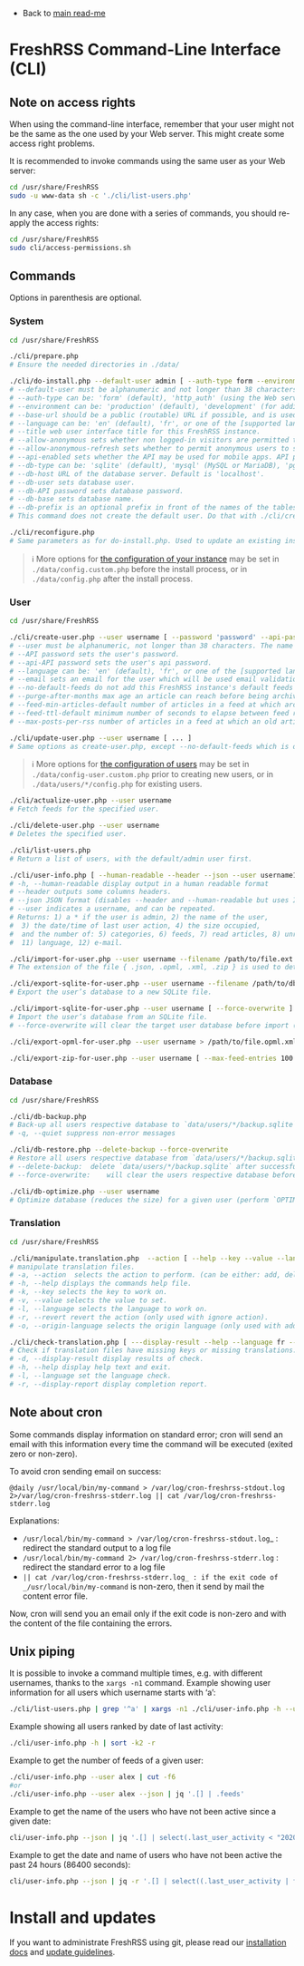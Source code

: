 * Back to [main read-me](../README.md)

# FreshRSS Command-Line Interface (CLI)

## Note on access rights

When using the command-line interface, remember that your user might not be the same as the one used by your Web server.
This might create some access right problems.

It is recommended to invoke commands using the same user as your Web server:

```sh
cd /usr/share/FreshRSS
sudo -u www-data sh -c './cli/list-users.php'
```

In any case, when you are done with a series of commands, you should re-apply the access rights:

```sh
cd /usr/share/FreshRSS
sudo cli/access-permissions.sh
```


## Commands

Options in parenthesis are optional.

### System

```sh
cd /usr/share/FreshRSS

./cli/prepare.php
# Ensure the needed directories in ./data/

./cli/do-install.php --default-user admin [ --auth-type form --environment production --base-url https://rss.example.net --language en --title FreshRSS --allow-anonymous --allow-anonymous-refresh --api-enabled --db-type sqlite --db-host localhost:3306 --db-user freshrss --db-password dbPassword123 --db-base freshrss --db-prefix freshrss_ ]
# --default-user must be alphanumeric and not longer than 38 characters. The default user of this FreshRSS instance, used as the public user for anonymous reading.
# --auth-type can be: 'form' (default), 'http_auth' (using the Web server access control), 'none' (dangerous).
# --environment can be: 'production' (default), 'development' (for additional log messages).
# --base-url should be a public (routable) URL if possible, and is used for push (WebSub), for some API functions (e.g. favicons), and external URLs in FreshRSS.
# --language can be: 'en' (default), 'fr', or one of the [supported languages](../app/i18n/).
# --title web user interface title for this FreshRSS instance.
# --allow-anonymous sets whether non logged-in visitors are permitted to see the default user's feeds.
# --allow-anonymous-refresh sets whether to permit anonymous users to start the refresh process.
# --api-enabled sets whether the API may be used for mobile apps. API passwords must be set for individual users.
# --db-type can be: 'sqlite' (default), 'mysql' (MySQL or MariaDB), 'pgsql' (PostgreSQL).
# --db-host URL of the database server. Default is 'localhost'.
# --db-user sets database user.
# --db-API password sets database password.
# --db-base sets database name.
# --db-prefix is an optional prefix in front of the names of the tables. We suggest using 'freshrss_' (default).
# This command does not create the default user. Do that with ./cli/create-user.php.

./cli/reconfigure.php
# Same parameters as for do-install.php. Used to update an existing installation.
```

> ℹ️ More options for [the configuration of your instance](../config.default.php#L3-L5) may be set in `./data/config.custom.php` before the install process, or in `./data/config.php` after the install process.

### User

```sh
cd /usr/share/FreshRSS

./cli/create-user.php --user username [ --password 'password' --api-password 'api_password' --language en --email user@example.net --token 'longRandomString' --no-default-feeds --purge-after-months 3 --feed-min-articles-default 50 --feed-ttl-default 3600 --since-hours-posts-per-rss 168 --max-posts-per-rss 400 ]
# --user must be alphanumeric, not longer than 38 characters. The name of the user to be created/updated.
# --API password sets the user's password.
# --api-API password sets the user's api password.
# --language can be: 'en' (default), 'fr', or one of the [supported languages](../app/i18n/).
# --email sets an email for the user which will be used email validation if it forced email validation is enabled.
# --no-default-feeds do not add this FreshRSS instance's default feeds to the user during creation.
# --purge-after-months max age an article can reach before being archived. Default is '3'.
# --feed-min-articles-default number of articles in a feed at which archiving will pause. Default is '50'.
# --feed-ttl-default minimum number of seconds to elapse between feed refreshes. Default is '3600'.
# --max-posts-per-rss number of articles in a feed at which an old article will be archived before a new article is added. Default is '200'.

./cli/update-user.php --user username [ ... ]
# Same options as create-user.php, except --no-default-feeds which is only available for create-user.php.
```

> ℹ️ More options for [the configuration of users](../config-user.default.php#L3-L5) may be set in `./data/config-user.custom.php` prior to creating new users, or in `./data/users/*/config.php` for existing users.

```sh
./cli/actualize-user.php --user username
# Fetch feeds for the specified user.

./cli/delete-user.php --user username
# Deletes the specified user.

./cli/list-users.php
# Return a list of users, with the default/admin user first.

./cli/user-info.php [ --human-readable --header --json --user username1 --user username2 ... ]
# -h, --human-readable display output in a human readable format
# --header outputs some columns headers.
# --json JSON format (disables --header and --human-readable but uses ISO Zulu format for dates).
# --user indicates a username, and can be repeated.
# Returns: 1) a * if the user is admin, 2) the name of the user,
#  3) the date/time of last user action, 4) the size occupied,
#  and the number of: 5) categories, 6) feeds, 7) read articles, 8) unread articles, 9) favourites, 10) tags,
#  11) language, 12) e-mail.

./cli/import-for-user.php --user username --filename /path/to/file.ext
# The extension of the file { .json, .opml, .xml, .zip } is used to detect the type of import.

./cli/export-sqlite-for-user.php --user username --filename /path/to/db.sqlite
# Export the user’s database to a new SQLite file.

./cli/import-sqlite-for-user.php --user username [ --force-overwrite ] --filename /path/to/db.sqlite
# Import the user’s database from an SQLite file.
# --force-overwrite will clear the target user database before import (import only works on an empty user database).

./cli/export-opml-for-user.php --user username > /path/to/file.opml.xml

./cli/export-zip-for-user.php --user username [ --max-feed-entries 100 ] > /path/to/file.zip
```

### Database

```sh
cd /usr/share/FreshRSS

./cli/db-backup.php
# Back-up all users respective database to `data/users/*/backup.sqlite`
# -q, --quiet suppress non-error messages

./cli/db-restore.php --delete-backup --force-overwrite
# Restore all users respective database from `data/users/*/backup.sqlite`
# --delete-backup:	delete `data/users/*/backup.sqlite` after successful import
# --force-overwrite:	will clear the users respective database before import

./cli/db-optimize.php --user username
# Optimize database (reduces the size) for a given user (perform `OPTIMIZE TABLE` in MySQL, `VACUUM` in SQLite)
```

### Translation

```sh
cd /usr/share/FreshRSS

./cli/manipulate.translation.php  --action [ --help --key --value --language --revert --origin-language ]
# manipulate translation files.
# -a, --action  selects the action to perform. (can be either: add, delete, exist, format, or ignore)
# -h, --help displays the commands help file.
# -k, --key selects the key to work on.
# -v, --value selects the value to set.
# -l, --language selects the language to work on.
# -r, --revert revert the action (only used with ignore action).
# -o, --origin-language selects the origin language (only used with add language action).

./cli/check-translation.php [ ---display-result --help --language fr --display-report ]
# Check if translation files have missing keys or missing translations.
# -d, --display-result display results of check.
# -h, --help display help text and exit.
# -l, --language set the language check.
# -r, --display-report display completion report.
```

## Note about cron

Some commands display information on standard error; cron will send an email with this information every time the command will be executed (exited zero or non-zero).

To avoid cron sending email on success:

```text
@daily /usr/local/bin/my-command > /var/log/cron-freshrss-stdout.log 2>/var/log/cron-freshrss-stderr.log || cat /var/log/cron-freshrss-stderr.log
```

Explanations:

* `/usr/local/bin/my-command > /var/log/cron-freshrss-stdout.log`_ : redirect the standard output to a log file
* `/usr/local/bin/my-command 2> /var/log/cron-freshrss-stderr.log` : redirect the standard error to a log file
* `|| cat /var/log/cron-freshrss-stderr.log_ : if the exit code of _/usr/local/bin/my-command` is non-zero, then it send by mail the content error file.

Now, cron will send you an email only if the exit code is non-zero and with the content of the file containing the errors.


## Unix piping

It is possible to invoke a command multiple times, e.g. with different usernames, thanks to the `xargs -n1` command.
Example showing user information for all users which username starts with ‘a’:

```sh
./cli/list-users.php | grep '^a' | xargs -n1 ./cli/user-info.php -h --user
```

Example showing all users ranked by date of last activity:

```sh
./cli/user-info.php -h | sort -k2 -r
```

Example to get the number of feeds of a given user:

```sh
./cli/user-info.php --user alex | cut -f6
#or
./cli/user-info.php --user alex --json | jq '.[] | .feeds'
```

Example to get the name of the users who have not been active since a given date:

```sh
cli/user-info.php --json | jq '.[] | select(.last_user_activity < "2020-05-01") | .user'
```

Example to get the date and name of users who have not been active the past 24 hours (86400 seconds):

```sh
cli/user-info.php --json | jq -r '.[] | select((.last_user_activity | fromdate) < (now - 86400)) | [.last_user_activity, .user] | @csv'
```

# Install and updates

If you want to administrate FreshRSS using git, please read our [installation docs](https://freshrss.github.io/FreshRSS/en/admins/03_Installation.html)
and [update guidelines](https://freshrss.github.io/FreshRSS/en/admins/04_Updating.html).
